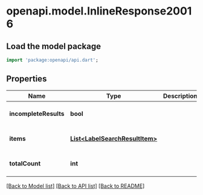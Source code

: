 # openapi.model.InlineResponse20016

## Load the model package
```dart
import 'package:openapi/api.dart';
```

## Properties
Name | Type | Description | Notes
------------ | ------------- | ------------- | -------------
**incompleteResults** | **bool** |  | [optional] [default to null]
**items** | [**List&lt;LabelSearchResultItem&gt;**](LabelSearchResultItem.md) |  | [optional] [default to []]
**totalCount** | **int** |  | [optional] [default to null]

[[Back to Model list]](../README.md#documentation-for-models) [[Back to API list]](../README.md#documentation-for-api-endpoints) [[Back to README]](../README.md)


